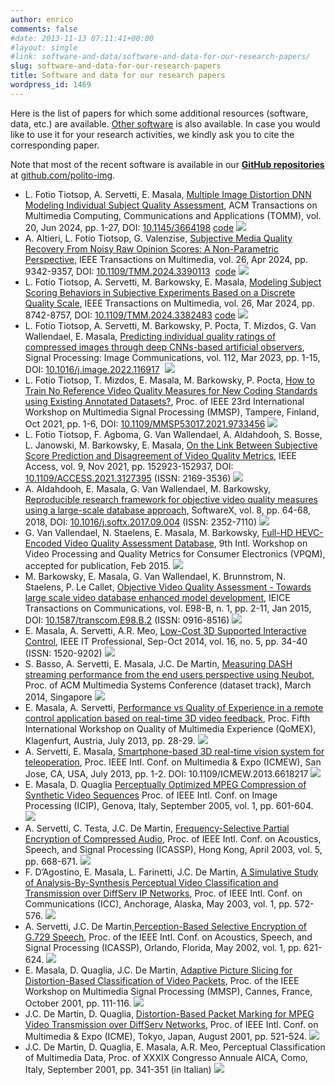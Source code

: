 ```yaml
---
author: enrico
comments: false
#date: 2013-11-13 07:11:41+00:00
#layout: single
#link: software-and-data/software-and-data-for-our-research-papers/
slug: software-and-data-for-our-research-papers
title: Software and data for our research papers
wordpress_id: 1469
---
```


Here is the list of papers for which some additional resources (software, data, etc.) are available. [Other software]({{site.baseurl}}/software-and-data/activities-within-jeg) is also available. In case you would like to use it for your research activities, we kindly ask you to cite the corresponding paper.

Note that most of the recent software is available in our [**GitHub repositories**](https://github.com/polito-img) at [github.com/polito-img](https://github.com/polito-img).

- L. Fotio Tiotsop, A. Servetti, E. Masala, [Multiple Image Distortion DNN Modeling Individual Subject Quality Assessment](https://doi.org/10.1145/3664198), ACM Transactions on Multimedia Computing, Communications and Applications (TOMM), vol. 20, Jun 2024, pp. 1-27, DOI: [10.1145/3664198](https://doi.org/10.1145/3664198)  [code](https://github.com/polito-img/MD-AIOs)  [![]({{site.baseurl}}/res/2013/11/go_icon_mini.png)](http://media.polito.it/MD-AIOs)
- A. Altieri, L. Fotio Tiotsop, G. Valenzise, [Subjective Media Quality Recovery From Noisy Raw Opinion Scores: A Non-Parametric Perspective](https://doi.org/10.1109/TMM.2024.3390113), IEEE Transactions on Multimedia, vol. 26, Apr 2024, pp. 9342-9357, DOI: [10.1109/TMM.2024.3390113](https://doi.org/10.1109/TMM.2024.3390113)  [code](https://github.com/polito-img/ESQR)  [![]({{site.baseurl}}/res/2013/11/go_icon_mini.png)](http://media.polito.it/ESQR)
- L. Fotio Tiotsop, A. Servetti, M. Barkowsky, E. Masala, [Modeling Subject Scoring Behaviors in Subjective Experiments Based on a Discrete Quality Scale](https://doi.org/10.1109/TMM.2024.3382483), IEEE Transactions on Multimedia, vol. 26, Mar 2024, pp. 8742-8757, DOI: [10.1109/TMM.2024.3382483](https://doi.org/10.1109/TMM.2024.3382483)  [code](https://github.com/polito-img/RMLE-quality)  [![]({{site.baseurl}}/res/2013/11/go_icon_mini.png)](http://media.polito.it/RMLE-quality)
- L. Fotio Tiotsop, A. Servetti, M. Barkowsky, P. Pocta, T. Mizdos, G. Van Wallendael, E. Masala, [Predicting individual quality ratings of compressed images through deep CNNs-based artificial observers]({{site.baseurl}}/res/2023/01/Fotio_SPIC2023_author_version.pdf), Signal Processing: Image Communications, vol. 112, Mar 2023, pp. 1-15, DOI: [10.1016/j.image.2022.116917](https://doi.org/10.1016/j.image.2022.116917)  [![]({{site.baseurl}}/res/2013/11/go_icon_mini.png)](http://media.polito.it/AIobservers)
- L. Fotio Tiotsop, T. Mizdos, E. Masala, M. Barkowsky, P. Pocta, [How to Train No Reference Video Quality Measures for New Coding Standards using Existing Annotated Datasets?](http://hdl.handle.net/11583/2924852), Proc. of IEEE 23rd International Workshop on Multimedia Signal Processing (MMSP), Tampere, Finland, Oct 2021, pp. 1-6, DOI: [10.1109/MMSP53017.2021.9733456](https://doi.org/10.1109/MMSP53017.2021.9733456) [![]({{site.baseurl}}/res/2013/11/go_icon_mini.png)](http://media.polito.it/its4s)
- L. Fotio Tiotsop, F. Agboma, G. Van Wallendael, A. Aldahdooh, S. Bosse, L. Janowski, M. Barkowsky, E. Masala,
  [On the Link Between Subjective Score Prediction and Disagreement of Video Quality Metrics](http://dx.doi.org/10.1109/ACCESS.2021.3127395),
  IEEE Access, vol. 9, Nov 2021, pp. 152923-152937, DOI: [10.1109/ACCESS.2021.3127395](http://dx.doi.org/10.1109/ACCESS.2021.3127395) (ISSN: 2169-3536) [![]({{site.baseurl}}/res/2013/11/go_icon_mini.png)](https://vqegjeg.github.io/jeg-hybrid/resources)
- A. Aldahdooh, E. Masala, G. Van Wallendael, M. Barkowsky,
  [Reproducible research framework for objective video quality measures using a large-scale database approach](http://dx.doi.org/10.1016/j.softx.2017.09.004),
  SoftwareX, vol. 8, pp. 64-68, 2018, DOI: [10.1016/j.softx.2017.09.004](http://dx.doi.org/10.1016/j.softx.2017.09.004) (ISSN: 2352-7110) [![]({{site.baseurl}}/res/2013/11/go_icon_mini.png)](https://github.com/ElsevierSoftwareX/SOFTX-D-17-00069)
- G. Van Vallendael, N. Staelens, E. Masala, M. Barkowsky,
  [Full-HD HEVC-Encoded Video Quality Assessment Database](https://hal.archives-ouvertes.fr/hal-01149347),
  9th Intl. Workshop on Video Processing and Quality Metrics for Consumer Electronics (VPQM), accepted for publication, Feb 2015. [![]({{site.baseurl}}/res/2013/11/go_icon_mini.png)]({{site.baseurl}}/software-and-data/activities-within-jeg)
- M. Barkowsky, E. Masala, G. Van Wallendael, K. Brunnstrom, N. Staelens, P. Le Callet, [Objective Video Quality Assessment - Towards large scale video database enhanced model development](http://search.ieice.org/bin/summary.php?id=e98-b_1_2), IEICE Transactions on Communications, vol. E98-B, n. 1, pp. 2-11, Jan 2015, DOI: [10.1587/transcom.E98.B.2](http://dx.doi.org/10.1587/transcom.E98.B.2) (ISSN: 0916-8516) [![]({{site.baseurl}}/res/2013/11/go_icon_mini.png)]({{site.baseurl}}/software-and-data/activities-within-jeg)
- E. Masala, A. Servetti, A.R. Meo, [Low-Cost 3D Supported Interactive Control]({{site.baseurl}}/res/2011/02/Masala_IEEE_IT_Professional_author_copy.pdf), IEEE IT Professional, Sep-Oct 2014, vol. 16, no. 5, pp. 34-40 (ISSN: 1520-9202) [![]({{site.baseurl}}/res/2013/11/go_icon_mini.png)]({{site.baseurl}}/the-future-is-now-present-in-3d-low-cost-3d-supported-interactive-control)
- S. Basso, A. Servetti, E. Masala, J.C. De Martin, [Measuring DASH streaming performance from the end users perspective using Neubot]({{site.baseurl}}/res/2011/02/Basso_Neubot_ACMMMSys2014_author_copy.pdf), Proc. of ACM Multimedia Systems Conference (dataset track), March 2014, Singapore [![]({{site.baseurl}}/res/2013/11/go_icon_mini.png)]({{site.baseurl}}/measuring-dash-streaming-performance-from-the-end-users-perspective-using-neubot)
- E. Masala, A. Servetti, [Performance vs Quality of Experience in a remote control application based on real-time 3D video feedback]({{site.baseurl}}/res/2011/02/qomex2013_masala_servetti_lowdelay3Dtelecontrol_authorcopy.pdf), Proc. Fifth International Workshop on Quality of Multimedia Experience (QoMEX), Klagenfurt, Austria, July 2013, pp. 28-29. [![]({{site.baseurl}}/res/2013/11/go_icon_mini.png)]({{site.baseurl}}/performance-vs-qoe-in-a-remote-control-application-based-on-real-time-3d-video-feedback)
- A. Servetti, E. Masala, [Smartphone-based 3D real-time vision system for teleoperation]({{site.baseurl}}/res/2011/02/Servetti_Masala_LowDelayVideo_ICME2013.pdf), Proc. IEEE Intl. Conf. on Multimedia & Expo (ICMEW), San Jose, CA, USA, July 2013, pp. 1-2. DOI: 10.1109/ICMEW.2013.6618217 [![]({{site.baseurl}}/res/2013/11/go_icon_mini.png)]({{site.baseurl}}/smartphone-based-3d-real-time-vision-system-for-teleoperation)
- E. Masala, D. Quaglia
  [Perceptually Optimized MPEG Compression of Synthetic Video Sequences]({{site.baseurl}}/res/2011/02/masala_icip2005.pdf)
  Proc. of IEEE Intl. Conf. on Image Processing (ICIP), Genova, Italy, September 2005, vol. 1, pp. 601-604. [![]({{site.baseurl}}/res/2013/11/go_icon_mini.png)](http://media.polito.it/perceptual3d)
- A. Servetti, C. Testa, J.C. De Martin, [Frequency-Selective Partial Encryption of Compressed Audio]({{site.baseurl}}/res/2011/02/Servetti_FrequencySelectivePartialEncryptionOfCompressedAudio_ProcICASSP_2003.pdf), Proc. of IEEE Intl. Conf. on Acoustics, Speech, and Signal Processing (ICASSP), Hong Kong, April 2003, vol. 5, pp. 668-671. [![]({{site.baseurl}}/res/2013/11/go_icon_mini.png)](http://media.polito.it/icassp03)
- F. D’Agostino, E. Masala, L. Farinetti, J.C. De Martin, [A Simulative Study of Analysis-By-Synthesis Perceptual Video Classification and Transmission over DiffServ IP Networks]({{site.baseurl}}/res/2011/02/dagostino_masala_icc2003.pdf), Proc. of IEEE Intl. Conf. on Communications (ICC), Anchorage, Alaska, May 2003, vol. 1, pp. 572-576. [![]({{site.baseurl}}/res/2013/11/go_icon_mini.png)](http://media.polito.it/icc2003)
- A. Servetti, J.C. De Martin,[Perception-Based Selective Encryption of G.729 Speech]({{site.baseurl}}/res/2011/02/Servetti_ICASSP2002.pdf), Proc. of the IEEE Intl. Conf. on Acoustics, Speech, and Signal Processing (ICASSP), Orlando, Florida, May 2002, vol. 1, pp. 621-624. [![]({{site.baseurl}}/res/2013/11/go_icon_mini.png)](http://media.polito.it/cryptovoice)
- E. Masala, D. Quaglia, J.C. De Martin, [Adaptive Picture Slicing for Distortion-Based Classification of Video Packets]({{site.baseurl}}/res/2011/02/Masala_MMSP2001.pdf), Proc. of the IEEE Workshop on Multimedia Signal Processing (MMSP), Cannes, France, October 2001, pp. 111-116. [![]({{site.baseurl}}/res/2013/11/go_icon_mini.png)](http://media.polito.it/mmsp2001)
- J.C. De Martin, D. Quaglia, [Distortion-Based Packet Marking for MPEG Video Transmission over DiffServ Networks]({{site.baseurl}}/res/2011/02/P320.pdf), Proc. of IEEE Intl. Conf. on Multimedia & Expo (ICME), Tokyo, Japan, August 2001, pp. 521-524. [![]({{site.baseurl}}/res/2013/11/go_icon_mini.png)](http://media.polito.it/icme2001)
- J.C. De Martin, D. Quaglia, E. Masala, A.R. Meo, Perceptual Classification of Multimedia Data, Proc. of XXXIX Congresso Annuale AICA, Como, Italy, September 2001, pp. 341-351 (in Italian) [![]({{site.baseurl}}/res/2013/11/go_icon_mini.png) ](http://media.polito.it/aica2001)
